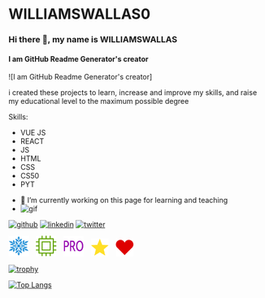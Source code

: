 # WILLIAMSWALLAS0
### Hi there 👋, my name is WILLIAMSWALLAS
#### I am GitHub Readme Generator's creator
![I am GitHub Readme Generator's creator]

i created these projects to learn, increase and improve my skills, and raise my educational level to the maximum possible degree 

Skills: 
* VUE JS
* REACT
* JS
* HTML
* CSS
* CS50
* PYT

- 🔭 I’m currently working on this page for learning and teaching
- <img scr="https://imgs.search.brave.com/jwjFr_trnQeE964FvWiU6deEf-LkV2AtK2gQEPxnB1I/rs:fit:860:0:0/g:ce/aHR0cHM6Ly9jb250/ZW50Lmluc3RydWN0/YWJsZXMuY29tL0ZM/MC8xSTcyL0kyQVIx/OVg0L0ZMMDFJNzJJ/MkFSMTlYNC5naWY_/YXV0bz13ZWJwJmNy/b3A9MToxJmZyYW1l/PTEmd2lkdGg9MzIw.gif" alt="gif"/>



[<img src='https://cdn.jsdelivr.net/npm/simple-icons@3.0.1/icons/github.svg' alt='github' height='40'>](https://github.com/WILLIAMSWALLAS)  [<img src='https://cdn.jsdelivr.net/npm/simple-icons@3.0.1/icons/linkedin.svg' alt='linkedin' height='40'>](https://www.linkedin.com/in/AGLILRACHID/)  [<img src='https://cdn.jsdelivr.net/npm/simple-icons@3.0.1/icons/twitter.svg' alt='twitter' height='40'>](https://twitter.com/@williamswallas0)  

<a href='https://archiveprogram.github.com/'><img src='https://raw.githubusercontent.com/acervenky/animated-github-badges/master/assets/acbadge.gif' width='40' height='40'></a> <a href='https://docs.github.com/en/developers'><img src='https://raw.githubusercontent.com/acervenky/animated-github-badges/master/assets/devbadge.gif' width='40' height='40'></a> <a href='https://github.com/pricing'><img src='https://raw.githubusercontent.com/acervenky/animated-github-badges/master/assets/pro.gif' width='40' height='40'></a> <a href='https://stars.github.com/'><img src='https://raw.githubusercontent.com/acervenky/animated-github-badges/master/assets/starbadge.gif' width='35' height='35'></a> <a href='https://docs.github.com/en/github/supporting-the-open-source-community-with-github-sponsors'><img src='https://raw.githubusercontent.com/acervenky/animated-github-badges/master/assets/sponsorbadge.gif' width='35' height='35'></a> 

[![trophy](https://github-profile-trophy.vercel.app/?username=WILLIAMSWALLAS)](https://github.com/ryo-ma/github-profile-trophy)

[![Top Langs](https://github-readme-stats.vercel.app/api/top-langs/?username=WILLIAMSWALLAS)](https://github.com/anuraghazra/github-readme-stats)









